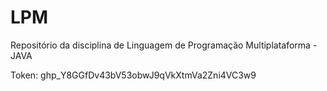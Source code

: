 # LPM
Repositório da disciplina de Linguagem de Programação Multiplataforma - JAVA

Token: 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
